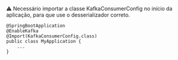 ⚠ Necessário importar a classe KafkaConsumerConfig no início da aplicação, para que use o desserializador correto.
```
@SpringBootApplication
@EnableKafka
@Import(KafkaConsumerConfig.class)
public class MyApplication {
    ...
}
```